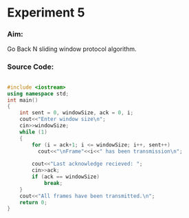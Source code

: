 # Experiment 5

### Aim: 

Go Back N sliding window protocol algorithm.

### Source Code: 

```cpp

#include <iostream>
using namespace std;
int main()
{
    int sent = 0, windowSize, ack = 0, i;
    cout<<"Enter window size\n";
    cin>>windowSize;
    while (1)
    {
        for (i = ack+1; i <= windowSize; i++, sent++)
          cout<<"\nFrame"<<i<<" has been transmission\n";
        
        cout<<"Last acknowledge recieved: ";
        cin>>ack;
        if (ack == windowSize)
            break;
    }
    cout<<"All frames have been transmitted.\n";
    return 0;
}
```
